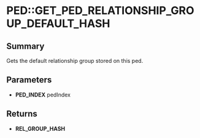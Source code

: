 # PED::GET_PED_RELATIONSHIP_GROUP_DEFAULT_HASH

## Summary
Gets the default relationship group stored on this ped.

## Parameters
* **PED_INDEX** pedIndex

## Returns
* **REL_GROUP_HASH**